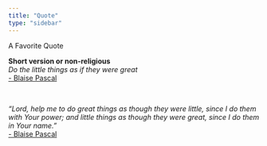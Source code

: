 ```yaml
---
title: "Quote"
type: "sidebar"
---
```

<div class="py-5">
    <div class="container">
      <div class="row">
        <div class="col-md-12">
            <div class="card" >
                <div class="card-header"> A Favorite Quote </div>
                    <div class="card-body">
                        <p class="" >
                            <b>Short version or non-religious</b>
                                <br>
                                <em>Do the little things as if they were great</em>
                                <br><a href="https://en.wikipedia.org/wiki/Blaise_Pascal">- Blaise Pascal</a>
                            </p>
                        <br>
                            <p class="" ><em>“Lord, help me to do great things as though they were little, since I do them with Your power; and little things as though they were great, since I do them in Your name.”</em>
                            <br><a href="https://en.wikipedia.org/wiki/Blaise_Pascal">- Blaise Pascal</a>
                        </p>
                    </div>
                </div>  
            </div>
        </div>
    </div>
  </div>